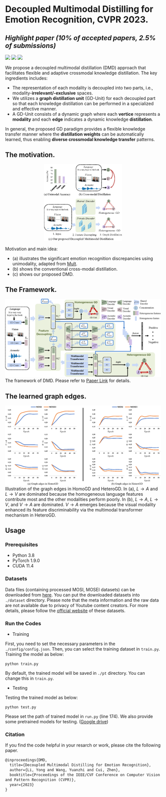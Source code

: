 # Decoupled Multimodal Distilling for Emotion Recognition, CVPR 2023. 

## ***Highlight paper (10% of accepted papers, 2.5% of submissions)***

![](https://img.shields.io/badge/Platform-PyTorch-blue)
![](https://img.shields.io/badge/Language-Python-{green}.svg)
![](https://img.shields.io/npm/l/express.svg)

We propose a decoupled multimodal distillation (DMD) approach that facilitates flexible and adaptive crossmodal knowledge distillation. The key ingredients includes:
- The representation of each modality is decoupled into two parts, i.e., modality-**irrelevant/-exclusive** spaces. 
- We utilizes a **graph distillation unit** (GD-Unit) for each decoupled part so that each knowledge distillation can be performed in a specialized and effective manner.
- A GD-Unit consists of a dynamic graph where each **vertice** represents a **modality** and each **edge** indicates a dynamic knowledge **distillation**. 

In general,  the proposed GD paradigm provides a flexible knowledge transfer manner where the **distillation weights** can be automatically learned, thus enabling **diverse crossmodal knowledge transfer** patterns.


## The motivation.
<div align=center><img src="figure_1.png" width="50%"></img></div>

Motivation and main idea: 
- (a) illustrates the significant emotion recognition discrepancies using unimodality, adapted from [Mult](https://github.com/yaohungt/Multimodal-Transformer). 
- (b) shows the conventional cross-modal distillation. 
- (c) shows our proposed DMD.

## The Framework.
![](figure2.png)
The framework of DMD. Please refer to [Paper Link](https://arxiv.org/abs/2303.13802) for details.

## The learned graph edges.
![](edge.png)
Illustration of the graph edges in HomoGD and HeteroGD. In (a), $L \to A$ and $L \to V$ are dominated because the homogeneous language features contribute most and the other modalities perform poorly. In (b), $L \to A$, $L \to V$, and $V \to A$ are dominated.  $V \to A$ emerges because the visual modality enhanced its feature discriminability via the multimodal transformer mechanism in HeteroGD.

## Usage

### Prerequisites
- Python 3.8
- PyTorch 1.9.0
- CUDA 11.4

### Datasets
Data files (containing processed MOSI, MOSEI datasets) can be downloaded from [here](https://drive.google.com/drive/folders/1BBadVSptOe4h8TWchkhWZRLJw8YG_aEi?usp=sharing). 
You can put the downloaded datasets into `./dataset` directory.
Please note that the meta information and the raw data are not available due to privacy of Youtube content creators. For more details, please follow the [official website](https://github.com/A2Zadeh/CMU-MultimodalSDK) of these datasets.

### Run the Codes
- Training

First, you need to set the necessary parameters in the `./config/config.json`. Then, you can select the training dataset in `train.py`.
Training the model as below:
```
python train.py
```
By default, the trained model will be saved in `./pt` directory. You can change this in `train.py`.

- Testing

Testing the trained model as below:
```
python test.py
```
Please set the path of trained model in `run.py` (line 174). We also provide some pretrained models for testing. ([Google drive](https://drive.google.com/drive/folders/1swNVrVl05JOzXFomAZ2mhzbIzhc8bqYu?usp=sharing))


### Citation
If you find the code helpful in your resarch or work, please cite the following paper.
```
@inproceedings{DMD,
  title={Decoupled Multimodal Distilling for Emotion Recognition},
  author={Li, Yong and Wang, Yuanzhi and Cui, Zhen},
  booktitle={Proceedings of the IEEE/CVF Conference on Computer Vision and Pattern Recognition (CVPR)},
  year={2023}
}
```




